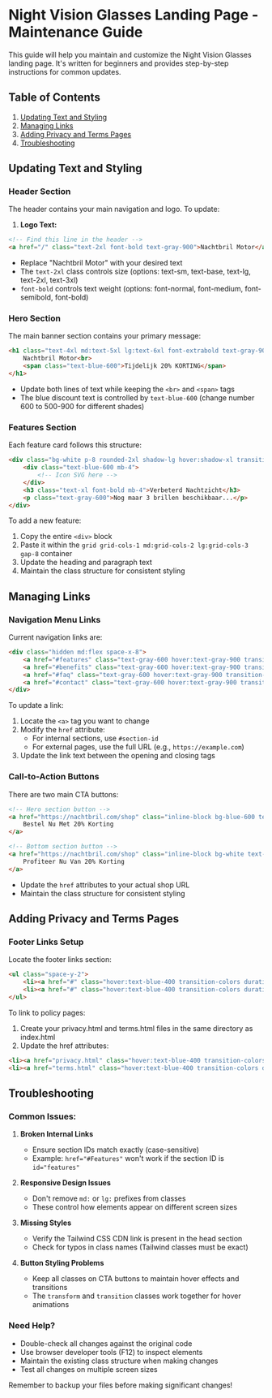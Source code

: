 # Night Vision Glasses Landing Page - Maintenance Guide

This guide will help you maintain and customize the Night Vision Glasses landing page. It's written for beginners and provides step-by-step instructions for common updates.

## Table of Contents
1. [Updating Text and Styling](#updating-text-and-styling)
2. [Managing Links](#managing-links)
3. [Adding Privacy and Terms Pages](#adding-privacy-and-terms-pages)
4. [Troubleshooting](#troubleshooting)

## Updating Text and Styling

### Header Section
The header contains your main navigation and logo. To update:

1. **Logo Text:**
```html
<!-- Find this line in the header -->
<a href="/" class="text-2xl font-bold text-gray-900">Nachtbril Motor</a>
```
- Replace "Nachtbril Motor" with your desired text
- The `text-2xl` class controls size (options: text-sm, text-base, text-lg, text-2xl, text-3xl)
- `font-bold` controls text weight (options: font-normal, font-medium, font-semibold, font-bold)

### Hero Section
The main banner section contains your primary message:

```html
<h1 class="text-4xl md:text-5xl lg:text-6xl font-extrabold text-gray-900 mb-8 leading-tight">
    Nachtbril Motor<br>
    <span class="text-blue-600">Tijdelijk 20% KORTING</span>
</h1>
```
- Update both lines of text while keeping the `<br>` and `<span>` tags
- The blue discount text is controlled by `text-blue-600` (change number 600 to 500-900 for different shades)

### Features Section
Each feature card follows this structure:
```html
<div class="bg-white p-8 rounded-2xl shadow-lg hover:shadow-xl transition-shadow duration-300">
    <div class="text-blue-600 mb-4">
        <!-- Icon SVG here -->
    </div>
    <h3 class="text-xl font-bold mb-4">Verbeterd Nachtzicht</h3>
    <p class="text-gray-600">Nog maar 3 brillen beschikbaar...</p>
</div>
```
To add a new feature:
1. Copy the entire `<div>` block
2. Paste it within the `grid grid-cols-1 md:grid-cols-2 lg:grid-cols-3 gap-8` container
3. Update the heading and paragraph text
4. Maintain the class structure for consistent styling

## Managing Links

### Navigation Menu Links
Current navigation links are:
```html
<div class="hidden md:flex space-x-8">
    <a href="#features" class="text-gray-600 hover:text-gray-900 transition-colors duration-300">Features</a>
    <a href="#benefits" class="text-gray-600 hover:text-gray-900 transition-colors duration-300">Voordelen</a>
    <a href="#faq" class="text-gray-600 hover:text-gray-900 transition-colors duration-300">FAQ</a>
    <a href="#contact" class="text-gray-600 hover:text-gray-900 transition-colors duration-300">Contact</a>
</div>
```

To update a link:
1. Locate the `<a>` tag you want to change
2. Modify the `href` attribute:
   - For internal sections, use `#section-id`
   - For external pages, use the full URL (e.g., `https://example.com`)
3. Update the link text between the opening and closing tags

### Call-to-Action Buttons
There are two main CTA buttons:
```html
<!-- Hero section button -->
<a href="https://nachtbril.com/shop" class="inline-block bg-blue-600 text-white text-lg px-8 py-4 rounded-full">
    Bestel Nu Met 20% Korting
</a>

<!-- Bottom section button -->
<a href="https://nachtbril.com/shop" class="inline-block bg-white text-blue-600 text-lg px-8 py-4 rounded-full">
    Profiteer Nu Van 20% Korting
</a>
```
- Update the `href` attributes to your actual shop URL
- Maintain the class structure for consistent styling

## Adding Privacy and Terms Pages

### Footer Links Setup
Locate the footer links section:
```html
<ul class="space-y-2">
    <li><a href="#" class="hover:text-blue-400 transition-colors duration-300">Privacy Policy</a></li>
    <li><a href="#" class="hover:text-blue-400 transition-colors duration-300">Terms & Conditions</a></li>
</ul>
```

To link to policy pages:
1. Create your privacy.html and terms.html files in the same directory as index.html
2. Update the href attributes:
```html
<li><a href="privacy.html" class="hover:text-blue-400 transition-colors duration-300">Privacy Policy</a></li>
<li><a href="terms.html" class="hover:text-blue-400 transition-colors duration-300">Terms & Conditions</a></li>
```

## Troubleshooting

### Common Issues:

1. **Broken Internal Links**
   - Ensure section IDs match exactly (case-sensitive)
   - Example: `href="#Features"` won't work if the section ID is `id="features"`

2. **Responsive Design Issues**
   - Don't remove `md:` or `lg:` prefixes from classes
   - These control how elements appear on different screen sizes

3. **Missing Styles**
   - Verify the Tailwind CSS CDN link is present in the head section
   - Check for typos in class names (Tailwind classes must be exact)

4. **Button Styling Problems**
   - Keep all classes on CTA buttons to maintain hover effects and transitions
   - The `transform` and `transition` classes work together for hover animations

### Need Help?
- Double-check all changes against the original code
- Use browser developer tools (F12) to inspect elements
- Maintain the existing class structure when making changes
- Test all changes on multiple screen sizes

Remember to backup your files before making significant changes!